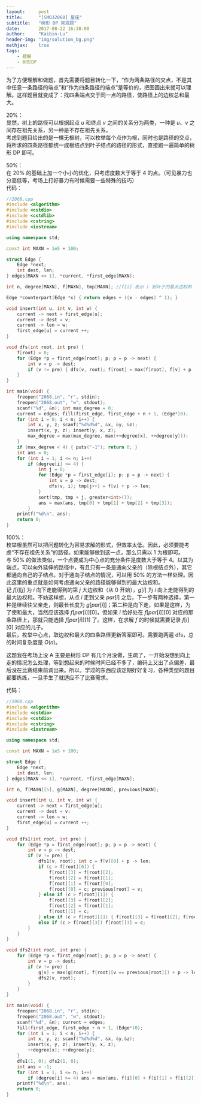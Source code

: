 ```yaml
---
layout:     post
title:      "[SMOJ2068] 星座"
subtitle:   "树形 DP 常规题"
date:       2017-08-22 16:38:00
author:     "Kaibin-Lu"
header-img: "img/solution_bg.png"
mathjax:    true
tags:
    - 题解
    - 树形DP
---
```



为了方便理解和做题，首先需要将题目转化一下，“作为两条路径的交点，不是其中任意一条路径的端点”和“作为四条路径的端点”是等价的，把图画出来就可以理解。这样题目就变成了：找四条端点交于同一点的路径，使路径上的边权总和最大。  

20%：  
显然，树上的路径可以根据起点 $u$ 和终点 $v$ 之间的关系分为两类，一种是 $u$、$v$ 之间存在祖先关系，另一种是不存在祖先关系。  
考虑到题目给出的是一棵无根树，可以枚举每个点作为根，同时也是路径的交点，将所求的四条路径都统一成根结点到叶子结点的路径的形式，直接跑一遍简单的树形 DP 即可。  

50%：  
在 20% 的基础上加一个小小的优化，只考虑度数大于等于 4 的点。（可见暴力也分高低等，考场上打好暴力有时候需要一些特殊的技巧）  
代码：
```cpp
//2068.cpp
#include <algorithm>
#include <cstdio>
#include <cstdlib>
#include <cstring>
#include <iostream>

using namespace std;

const int MAXN = 1e5 + 100;

struct Edge {
	Edge *next;
	int dest, len;
} edges[MAXN << 1], *current, *first_edge[MAXN];

int n, degree[MAXN], f[MAXN], tmp[MAXN]; //f[i] 表示 i 到叶子的最大边权和

Edge *counterpart(Edge *x) { return edges + ((x - edges) ^ 1); }

void insert(int u, int v, int w) {
	current -> next = first_edge[u];
	current -> dest = v;
	current -> len = w;
	first_edge[u] = current ++;
}

void dfs(int root, int pre) {
	f[root] = 0;
	for (Edge *p = first_edge[root]; p; p = p -> next) {
		int v = p -> dest;
		if (v != pre) { dfs(v, root); f[root] = max(f[root], f[v] + p -> len); }
	}
}

int main(void) {
	freopen("2068.in", "r", stdin);
	freopen("2068.out", "w", stdout);
	scanf("%d", &n); int max_degree = 0;
	current = edges; fill(first_edge, first_edge + n + 1, (Edge*)0);
	for (int i = 0; i < n; i++) {
		int x, y, z; scanf("%d%d%d", &x, &y, &z);
		insert(x, y, z); insert(y, x, z);
		max_degree = max(max_degree, max(++degree[x], ++degree[y]));
	}
	if (max_degree < 4) { puts("-1"); return 0; }
	int ans = 0;
	for (int i = 1; i <= n; i++)
		if (degree[i] >= 4) {
			int j = 0;
			for (Edge *p = first_edge[i]; p; p = p -> next) {
				int v = p -> dest;
				dfs(v, i); tmp[j++] = f[v] + p -> len;
			}
			sort(tmp, tmp + j, greater<int>());
			ans = max(ans, tmp[0] + tmp[1] + tmp[2] + tmp[3]);
		}
	printf("%d\n", ans);
	return 0;
}
```

100%：  
枚举根虽然可以把问题转化为容易求解的形式，但效率太低。因此，必须要能考虑“不存在祖先关系”的路径。如果能够做到这一点，那么只需以 1 为根即可。  
与 50% 的做法类似，一个点要成为中心点的充分条件是度数大于等于 4。以其为端点，可以向外延伸的路径中，有且只有一条是通向父亲的（除根结点外），其它都通向自己的子结点。对于通向子结点的情况，可以用 50% 的方法一样处理。因此这里的重点就是如何考虑通向父亲的路径能够得到的最大边权和。  
记 $f[i][j]$ 为 $i$ 向下走能得到的第 $j$ 大边权和（从 0 开始），$g[i]$ 为 $i$ 向上走能得到的最大边权和。不妨这样想，从点 $i$ 走到父亲 $par[i]$ 之后，下一步有两种选择，第一种是继续往父亲走，则最长长度为 $g[par[i]]$；第二种是向下走，如果是这样，为了使和最大，当然应该选择 $f[par[i]][0]$，但如果 $i$ 恰好处在 $f[par[i]][0]$ 对应的那条路径上，那就只能选择 $f[par[i]][1]$ 了。这样，在求解 $f$ 的时候就需要记录 $f[i][0]$ 对应的儿子。  
最后，枚举中心点，取边权和最大的四条路径更新答案即可。需要跑两遍 dfs，总的时间复杂度是 $O(n)$。  

这题我在考场上没 A 主要是树形 DP 有几个月没做，生疏了，一开始没想到向上走的情况怎么处理，等到想起来的时候时间已经不多了，编码上又出了点偏差，最后没在比赛结束前调出来。所以，学过的东西应该定期好好复习，各种类型的题目都要练练，一旦手生了就适应不了比赛需求。  

代码：
```cpp
//2068.cpp
#include <algorithm>
#include <cstdio>
#include <cstdio>
#include <cstring>
#include <iostream>

using namespace std;

const int MAXN = 1e5 + 100;

struct Edge {
	Edge *next;
	int dest, len;
} edges[MAXN << 1], *current, *first_edge[MAXN];

int n, f[MAXN][5], g[MAXN], degree[MAXN], previous[MAXN];

void insert(int u, int v, int w) {
	current -> next = first_edge[u];
	current -> dest = v;
	current -> len = w;
	first_edge[u] = current ++;
}

void dfs1(int root, int pre) {
	for (Edge *p = first_edge[root]; p; p = p -> next) {
		int v = p -> dest;
		if (v != pre) {
			dfs1(v, root); int c = f[v][0] + p -> len;
			if (c > f[root][0]) {
				f[root][3] = f[root][2];
				f[root][2] = f[root][1];
				f[root][1] = f[root][0];
				f[root][0] = c; previous[root] = v;
			} else if (c > f[root][1]) {
				f[root][3] = f[root][2];
				f[root][2] = f[root][1];
				f[root][1] = c;
			} else if (c > f[root][2]) { f[root][3] = f[root][2]; f[root][2] = c; }
			else if (c > f[root][3]) f[root][3] = c;
		}
	}
}

void dfs2(int root, int pre) {
	for (Edge *p = first_edge[root]; p; p = p -> next) {
		int v = p -> dest;
		if (v != pre) {
			g[v] = max(g[root], f[root][v == previous[root]]) + p -> len;
			dfs2(v, root);
		}
	}
}

int main(void) {
	freopen("2068.in", "r", stdin);
	freopen("2068.out", "w", stdout);
	scanf("%d", &n); current = edges;
	fill(first_edge, first_edge + n + 1, (Edge*)0);
	for (int i = 1; i < n; i++) {
		int x, y, z; scanf("%d%d%d", &x, &y,&z);
		insert(x, y, z); insert(y, x, z);
		++degree[x]; ++degree[y];
	}
	dfs1(1, 0); dfs2(1, 0);
	int ans = -1;
	for (int i = 1; i <= n; i++)
		if (degree[i] >= 4) ans = max(ans, f[i][0] + f[i][1] + f[i][2] + max(f[i][3], g[i]));
	printf("%d\n", ans);
	return 0;
}
```
